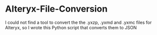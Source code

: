# Alteryx-File-Conversion
I could not find a tool to convert the the .yxzp, .yxmd and .yxmc files for Alteryx, so I wrote this Python script that converts them to JSON
